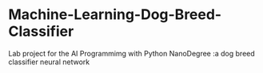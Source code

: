 # Machine-Learning-Dog-Breed-Classifier
Lab  project for the AI Programmimg with Python NanoDegree :a dog breed classifier neural network

